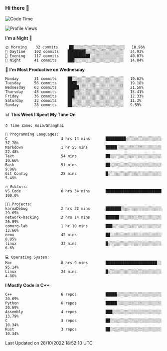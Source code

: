 ### Hi there 👋

<!--
**KarmaD7/KarmaD7** is a ✨ _special_ ✨ repository because its `README.md` (this file) appears on your GitHub profile.

Here are some ideas to get you started:

- 🔭 I’m currently working on ...
- 🌱 I’m currently learning ...
- 👯 I’m looking to collaborate on ...
- 🤔 I’m looking for help with ...
- 💬 Ask me about ...
- 📫 How to reach me: ...
- 😄 Pronouns: ...
- ⚡ Fun fact: ...
-->

<!--START_SECTION:waka-->
![Code Time](http://img.shields.io/badge/Code%20Time-54%20hrs%2014%20mins-blue)

![Profile Views](http://img.shields.io/badge/Profile%20Views-1-blue)

**I'm a Night 🦉** 

```text
🌞 Morning    32 commits     ██░░░░░░░░░░░░░░░░░░░░░░░   10.96% 
🌆 Daytime    102 commits    ████████░░░░░░░░░░░░░░░░░   34.93% 
🌃 Evening    117 commits    ██████████░░░░░░░░░░░░░░░   40.07% 
🌙 Night      41 commits     ███░░░░░░░░░░░░░░░░░░░░░░   14.04%

```
📅 **I'm Most Productive on Wednesday** 

```text
Monday       31 commits     ██░░░░░░░░░░░░░░░░░░░░░░░   10.62% 
Tuesday      56 commits     ████░░░░░░░░░░░░░░░░░░░░░   19.18% 
Wednesday    63 commits     █████░░░░░░░░░░░░░░░░░░░░   21.58% 
Thursday     45 commits     ███░░░░░░░░░░░░░░░░░░░░░░   15.41% 
Friday       36 commits     ███░░░░░░░░░░░░░░░░░░░░░░   12.33% 
Saturday     33 commits     ██░░░░░░░░░░░░░░░░░░░░░░░   11.3% 
Sunday       28 commits     ██░░░░░░░░░░░░░░░░░░░░░░░   9.59%

```


📊 **This Week I Spent My Time On** 

```text
⌚︎ Time Zone: Asia/Shanghai

💬 Programming Languages: 
C                        3 hrs 14 mins       █████████░░░░░░░░░░░░░░░░   37.78% 
Markdown                 1 hr 55 mins        █████░░░░░░░░░░░░░░░░░░░░   22.48% 
Text                     54 mins             ██░░░░░░░░░░░░░░░░░░░░░░░   10.66% 
Bash                     51 mins             ██░░░░░░░░░░░░░░░░░░░░░░░   9.96% 
Git Config               28 mins             █░░░░░░░░░░░░░░░░░░░░░░░░   5.49%

🔥 Editors: 
VS Code                  8 hrs 34 mins       █████████████████████████   100.0%

🐱‍💻 Projects: 
karmaDebug               2 hrs 32 mins       ███████░░░░░░░░░░░░░░░░░░   29.65% 
network-hacking          2 hrs 14 mins       ██████░░░░░░░░░░░░░░░░░░░   26.09% 
comorg-lab               1 hr 10 mins        ███░░░░░░░░░░░░░░░░░░░░░░   13.66% 
nemu                     45 mins             ██░░░░░░░░░░░░░░░░░░░░░░░   8.85% 
linux                    33 mins             █░░░░░░░░░░░░░░░░░░░░░░░░   6.6%

💻 Operating System: 
Mac                      8 hrs 9 mins        ███████████████████████░░   95.14% 
Linux                    24 mins             █░░░░░░░░░░░░░░░░░░░░░░░░   4.86%

```

**I Mostly Code in C++** 

```text
C++                      6 repos             █████░░░░░░░░░░░░░░░░░░░░   20.69% 
Python                   6 repos             █████░░░░░░░░░░░░░░░░░░░░   20.69% 
Assembly                 4 repos             ███░░░░░░░░░░░░░░░░░░░░░░   13.79% 
C                        3 repos             ██░░░░░░░░░░░░░░░░░░░░░░░   10.34% 
Rust                     3 repos             ██░░░░░░░░░░░░░░░░░░░░░░░   10.34%

```



 Last Updated on 28/10/2022 18:52:10 UTC
<!--END_SECTION:waka-->
